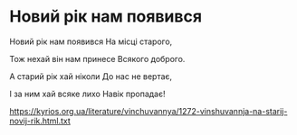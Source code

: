 Новий рік нам появився
================================================================

Новий рік нам появився
На місці старого,

Тож нехай він нам принесе
Всякого доброго.

А старий рік хай ніколи
До нас не вертає,

І за ним хай всяке лихо
Навік пропадає!


https://kyrios.org.ua/literature/vinchuvannya/1272-vinshuvannja-na-starij-novij-rik.html.txt
